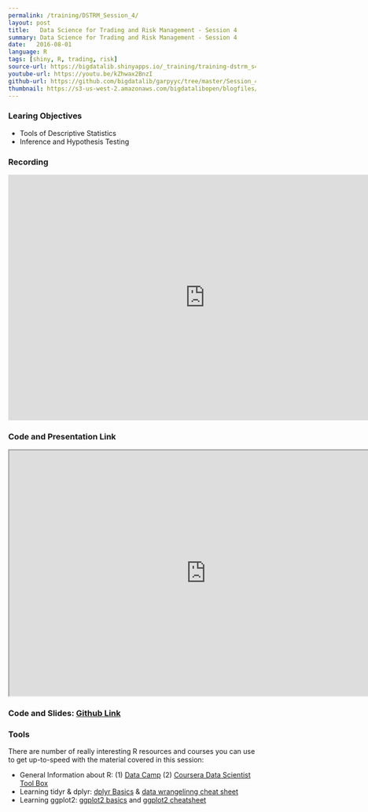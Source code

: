 ```yaml
---
permalink: /training/DSTRM_Session_4/
layout: post
title:   Data Science for Trading and Risk Management - Session 4
summary: Data Science for Trading and Risk Management - Session 4
date:   2016-08-01
language: R
tags: [shiny, R, trading, risk]
source-url: https://bigdatalib.shinyapps.io/_training/training-dstrm_s4.md
youtube-url: https://youtu.be/kZhwax2BnzI
github-url: https://github.com/bigdatalib/garpyyc/tree/master/Session_4
thumbnail: https://s3-us-west-2.amazonaws.com/bigdatalibopen/blogfiles/Rlogo_thumb.png
---
```


### Learing Objectives

- Tools of Descriptive Statistics
- Inference and Hypothesis Testing

### Recording
<iframe width="800" height="500" src="https://www.youtube.com/embed/kZhwax2BnzI" frameborder="0" allowfullscreen></iframe>

### Code and Presentation Link

<iframe width="800" height="500" src="http://nima.westus.cloudapp.azure.com:8787/files/garpyyc/Session_4_Modelling/statistical_learning.html#(1)" frameborder="1" allowfullscreen></iframe>


### **Code and Slides:** [Github Link](https://github.com/bigdatalib/garpyyc/tree/master/Session_4_Modelling)

### Tools

There are number of really interesting R resources and courses you can use to get up-to-speed with the material covered in this session:

* General Information about R: (1) [Data Camp](https://www.datacamp.com/) (2) [Coursera Data Scientist Tool Box](https://www.coursera.org/course/datascitoolbox)
* Learning tidyr & dplyr: [dplyr Basics](https://cran.r-project.org/web/packages/dplyr/vignettes/introduction.html) & [data wrangelinng cheat sheet](https://www.rstudio.com/wp-content/uploads/2015/02/data-wrangling-cheatsheet.pdf)
* Learning ggplot2: [ggplot2 basics](http://www.noamross.net/blog/2012/10/5/ggplot-introduction.html) and [ggplot2 cheatsheet](https://www.rstudio.com/wp-content/uploads/2015/03/ggplot2-cheatsheet.pdf)

